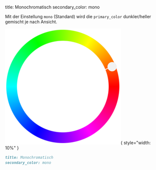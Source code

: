 title: Monochromatisch
secondary_color: mono

Mit der Einstellung `mono` (Standard) wird die `primary_color` dunkler/heller gemischt je nach Ansicht.

![](../../../img/sc_mono.svg){ style="width: 10%" }

```markdown
title: Monochromatisch
secondary_color: mono
```
